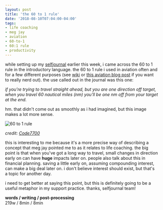 ```yaml
---
layout: post
title: 'the 60 to 1 rule'
date: '2018-08-10T07:04:00-04:00'
tags:
- life coaching
- meg jay
- aviation
- 60-to-1
- 60:1 rule
- productivity
--- 
```


while setting up my [selfjournal](https://bestself.co/
) earlier this week, i came across the 60 to 1 rule in the introductory language. the 60 to 1 rule i used in aviation often and for a few different purposes (see [wiki](https://en.wikipedia.org/wiki/1_in_60_rule) or [this aviation blog post](http://www.boldmethod.com/learn-to-fly/navigation/how-the-60-to-1-rule-helps-you-plan-a-perfect-descent/) if you want to really nerd out). the use called out in the journal was this one: 

_if you're trying to travel straight ahead, but you are one direction off target, when you travel 60 nautical miles (nm) you'll be one nm off from your target at the end._

hm. that didn't come out as smoothly as i had imagined, but this image makes a lot more sense. 

![60 to 1 rule](http://code7700.com/images/sixty-to-one.png)

_credit: [Code7700](http://code7700.com/1985_60_to_1.htm)_

this is interesting to me because it's a more precise way of describing a concept that meg jay pointed me to as it relates to life coaching. the big point is that when you've got a long way to travel, small changes in direction early on can have **huge** impacts later on. people also talk about this in financial planning. saving a little early on, assuming compounding interest, can make a big deal later on. i don't believe interest should exist, but that's a topic for another day. 

i need to get better at saying this point, but this is definitely going to be a useful metaphor in my support practice. thanks, selfjournal team!

<!-- hyperlink bank -->


<!-- &#042; = asterisk -->
<!-- &#039; = single quote '-->

**words / writing / post-processing**  
219w / 8min / 8min